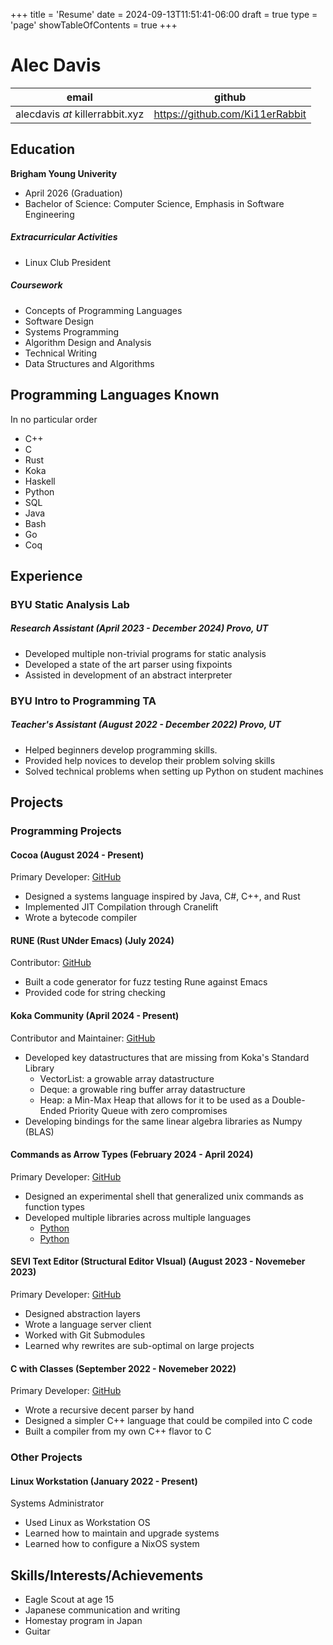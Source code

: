 +++
title = 'Resume'
date = 2024-09-13T11:51:41-06:00
draft = true
type = 'page'
showTableOfContents = true
+++

# Alec Davis
|email | github|
|------|-------|
|alecdavis _at_ killerrabbit.xyz| https://github.com/Ki11erRabbit|

## Education
**Brigham Young Univerity**
* April 2026 (Graduation)
* Bachelor of Science: Computer Science, Emphasis in Software Engineering
##### Extracurricular Activities
* Linux Club President
##### Coursework
* Concepts of Programming Languages
* Software Design
* Systems Programming
* Algorithm Design and Analysis
* Technical Writing
* Data Structures and Algorithms

## Programming Languages Known
In no particular order
* C++
* C
* Rust
* Koka
* Haskell
* Python
* SQL
* Java
* Bash
* Go
* Coq

## Experience
### BYU Static Analysis Lab
##### Research Assistant (April 2023 - December 2024) Provo, UT
* Developed multiple non-trivial programs for static analysis
* Developed a state of the art parser using fixpoints
* Assisted in development of an abstract interpreter

### BYU Intro to Programming TA
##### Teacher's Assistant (August 2022 - December 2022) Provo, UT
* Helped beginners develop programming skills.
* Provided help novices to develop their problem solving skills
* Solved technical problems when setting up Python on student machines

## Projects

### Programming Projects
#### Cocoa (August 2024 - Present)
Primary Developer: [GitHub](https://github.com/Ki11erRabbit/Cocoa)
* Designed a systems language inspired by Java, C#, C++, and Rust
* Implemented JIT Compilation through Cranelift
* Wrote a bytecode compiler
#### RUNE (Rust UNder Emacs) (July 2024)
Contributor: [GitHub](https://github.com/CeleritasCelery/rune)
* Built a code generator for fuzz testing Rune against Emacs
* Provided code for string checking
#### Koka Community (April 2024 - Present)
Contributor and Maintainer: [GitHub](https://github.com/koka-community)
* Developed key datastructures that are missing from Koka's Standard Library
  * VectorList: a growable array datastructure
  * Deque: a growable ring buffer array datastructure
  * Heap: a Min-Max Heap that allows for it to be used as a Double-Ended Priority Queue with zero compromises
* Developing bindings for the same linear algebra libraries as Numpy (BLAS)
#### Commands as Arrow Types (February 2024 - April 2024)
Primary Developer: [GitHub](https://github.com/Ki11erRabbit/CAAT-Shell)
* Designed an experimental shell that generalized unix commands as function types
* Developed multiple libraries across multiple languages
  * [Python](https://github.com/Ki11erRabbit/caat_python)
  * [Python](https://github.com/Ki11erRabbit/caat_rust)
#### SEVI Text Editor (Structural Editor VIsual) (August 2023 - Novemeber 2023)
Primary Developer: [GitHub](https://github.com/Ki11erRabbit/sevi)
* Designed abstraction layers
* Wrote a language server client
* Worked with Git Submodules
* Learned why rewrites are sub-optimal on large projects
#### C with Classes (September 2022 - Novemeber 2022)
Primary Developer: [GitHub](https://github.com/Ki11erRabbit/C-With-Classes)
* Wrote a recursive decent parser by hand
* Designed a simpler C++ language that could be compiled into C code
* Built a compiler from my own C++ flavor to C

### Other Projects
#### Linux Workstation (January 2022 - Present)
Systems Administrator
* Used Linux as Workstation OS
* Learned how to maintain and upgrade systems
* Learned how to configure a NixOS system

## Skills/Interests/Achievements
* Eagle Scout at age 15
* Japanese communication and writing
* Homestay program in Japan
* Guitar
